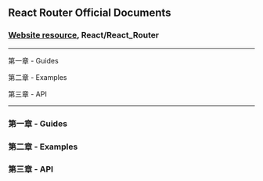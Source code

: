 ## React Router Official Documents

### [Website resource](https://reactrouter.com/), React/React_Router

---

第一章 - Guides

第二章 - Examples

第三章 - API

---

### 第一章 - Guides

### 第二章 - Examples

### 第三章 - API
